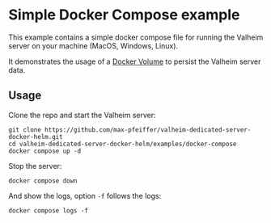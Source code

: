 # Simple Docker Compose example
This example contains a simple docker compose file for running the Valheim server on your machine (MacOS, Windows, Linux).

It demonstrates the usage of a [Docker Volume](https://docs.docker.com/storage/volumes/) to persist the Valheim server data.

## Usage
Clone the repo and start the Valheim server:
```shell
git clone https://github.com/max-pfeiffer/valheim-dedicated-server-docker-helm.git
cd valheim-dedicated-server-docker-helm/examples/docker-compose
docker compose up -d
```
Stop the server:
```shell
docker compose down
```
And show the logs, option `-f` follows the logs:
```shell
docker compose logs -f
```
